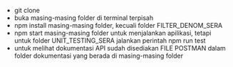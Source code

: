 - git clone
- buka masing-masing folder di terminal terpisah
- npm install masing-masing folder, kecuali folder FILTER_DENOM_SERA
- npm start masing-masing folder untuk menjalankan apilikasi, tetapi untuk folder UNIT_TESTING_SERA jalankan perintah npm run test
- untuk melihat dokumentasi API sudah disediakan FILE POSTMAN dalam folder dokumentasi yang berada di masing-masing folder
